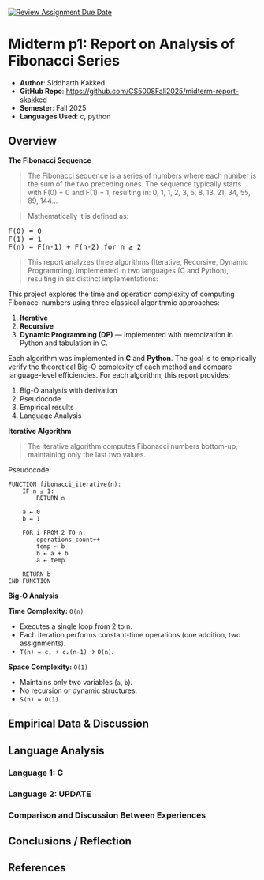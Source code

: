 [![Review Assignment Due Date](https://classroom.github.com/assets/deadline-readme-button-22041afd0340ce965d47ae6ef1cefeee28c7c493a6346c4f15d667ab976d596c.svg)](https://classroom.github.com/a/kdfTwECC)
# Midterm p1: Report on Analysis of Fibonacci  Series
* **Author**: Siddharth Kakked
* **GitHub Repo**: https://github.com/CS5008Fall2025/midterm-report-skakked
* **Semester**: Fall 2025
* **Languages Used**: c, python

## Overview

**The Fibonacci Sequence**

> The Fibonacci sequence is a series of numbers where each number is the sum of the two preceding ones. The sequence typically starts with F(0) = 0 and F(1) = 1, resulting in: 0, 1, 1, 2, 3, 5, 8, 13, 21, 34, 55, 89, 144...

> Mathematically it is defined as:
<pre>
F(0) = 0
F(1) = 1
F(n) = F(n-1) + F(n-2) for n ≥ 2
</pre>

> This report analyzes three algorithms (Iterative, Recursive, Dynamic Programming) implemented in two languages (C and Python), resulting in six distinct implementations:

This project explores the time and operation complexity of computing Fibonacci numbers using three classical algorithmic approaches:

1. **Iterative**
2. **Recursive**
3. **Dynamic Programming (DP)** — implemented with memoization in Python and tabulation in C.

Each algorithm was implemented in **C** and **Python**.
The goal is to empirically verify the theoretical Big-O complexity of each method and compare language-level efficiencies. For each algorithm, this report provides: 

1. Big-O analysis with derivation 
2. Pseudocode 
3. Empirical results
4. Language Analysis


**Iterative Algorithm**

> The iterative algorithm computes Fibonacci numbers bottom-up, maintaining only the last two values.

Pseudocode:
```
FUNCTION fibonacci_iterative(n):
    IF n ≤ 1:
        RETURN n
    
    a ← 0
    b ← 1
    
    FOR i FROM 2 TO n:
        operations_count++
        temp ← b
        b ← a + b
        a ← temp
    
    RETURN b
END FUNCTION
```
**Big-O Analysis**

**Time Complexity:** `O(n)`
- Executes a single loop from 2 to n.  
- Each iteration performs constant-time operations (one addition, two assignments).  
- `T(n) = c₁ + c₂(n-1)` → `O(n)`.

**Space Complexity:** `O(1)`
- Maintains only two variables (`a`, `b`).  
- No recursion or dynamic structures.  
- `S(n) = O(1)`.









## Empirical Data & Discussion 


## Language Analysis


### Language 1: C



### Language 2: UPDATE



### Comparison and Discussion Between Experiences


## Conclusions / Reflection

## References

